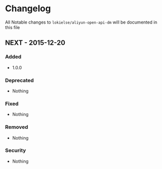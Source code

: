 # Changelog

All Notable changes to `lokielse/aliyun-open-api-dm` will be documented in this file

## NEXT - 2015-12-20

### Added
- 1.0.0

### Deprecated
- Nothing

### Fixed
- Nothing

### Removed
- Nothing

### Security
- Nothing
